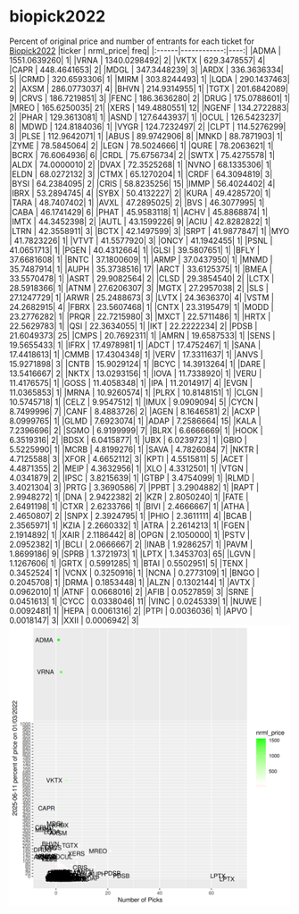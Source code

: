 # biopick2022
Percent of original price and number of entrants for each ticket for [Biopick2022](https://twitter.com/hashtag/Biopick2022)
|ticker |   nrml_price| freq|
|:------|------------:|----:|
|ADMA   | 1551.0639260|    1|
|VRNA   | 1340.0298492|    2|
|VKTX   |  629.3478557|    4|
|CAPR   |  448.4641653|    2|
|MDGL   |  347.3448239|    3|
|ARDX   |  336.3636334|    5|
|CRMD   |  320.6593306|    1|
|MIRM   |  303.8244493|    1|
|LQDA   |  290.1437463|    2|
|AXSM   |  286.0773037|    4|
|BHVN   |  214.9314955|    1|
|TGTX   |  201.6842089|    9|
|CRVS   |  186.7219851|    3|
|FENC   |  186.3636280|    2|
|DRUG   |  175.0788601|    1|
|MREO   |  165.6250035|   21|
|XERS   |  149.4880551|   12|
|NGENF  |  134.2722883|    2|
|PHAR   |  129.3613081|    1|
|ASND   |  127.6443937|    1|
|OCUL   |  126.5423237|    8|
|MDWD   |  124.8184036|    1|
|VYGR   |  124.7232497|    2|
|CLPT   |  114.5276299|    3|
|PLSE   |  112.9642071|    1|
|ABUS   |   89.9742906|    8|
|MNKD   |   88.7871903|    1|
|ZYME   |   78.5845064|    2|
|LEGN   |   78.5024666|    1|
|QURE   |   78.2063621|    1|
|BCRX   |   76.6064936|    6|
|CRDL   |   75.6756734|    2|
|SWTX   |   75.4275578|    1|
|ALDX   |   74.0000010|    2|
|DVAX   |   72.3525268|    1|
|NVNO   |   68.1335306|    1|
|ELDN   |   68.0272132|    3|
|CTMX   |   65.1270204|    1|
|CRDF   |   64.3094819|    3|
|BYSI   |   64.2384095|    2|
|CRIS   |   58.8235256|   15|
|IMMP   |   56.4024402|    4|
|IBRX   |   53.2894745|    4|
|SYBX   |   50.4132227|    2|
|KURA   |   49.4285720|    1|
|TARA   |   48.7407402|    1|
|AVXL   |   47.2895025|    2|
|BVS    |   46.3077995|    1|
|CABA   |   46.1741429|    6|
|PHAT   |   45.9583118|    1|
|ACHV   |   45.8868874|    1|
|IMTX   |   44.3452398|    2|
|AUTL   |   43.1599226|    9|
|ACIU   |   42.8282822|    1|
|LTRN   |   42.3558911|    3|
|BCTX   |   42.1497599|    3|
|SRPT   |   41.9877847|    1|
|MYO    |   41.7823226|    1|
|VTVT   |   41.5577920|    3|
|ONCY   |   41.1942455|    1|
|PSNL   |   41.0651713|    1|
|PGEN   |   40.4312664|    1|
|GLSI   |   39.5807651|    1|
|BFLY   |   37.6681608|    1|
|BNTC   |   37.1800609|    1|
|ARMP   |   37.0437950|    1|
|MNMD   |   35.7487914|    1|
|AUPH   |   35.3738516|   17|
|ARCT   |   33.6125375|    1|
|BMEA   |   33.5570478|    1|
|ASRT   |   29.9082564|    2|
|CLSD   |   29.3854540|    2|
|LCTX   |   28.5918366|    1|
|ATNM   |   27.6206307|    3|
|MGTX   |   27.2957038|    2|
|SLS    |   27.1247729|    1|
|ARWR   |   25.2488673|    3|
|LVTX   |   24.3636370|    4|
|VSTM   |   24.2682915|    4|
|FBRX   |   23.5607468|    1|
|CNTX   |   23.3195479|    1|
|MODD   |   23.2776282|    1|
|PRQR   |   22.7215980|    3|
|MXCT   |   22.5711486|    1|
|HRTX   |   22.5629783|    1|
|QSI    |   22.3634055|    1|
|IKT    |   22.2222234|    2|
|PDSB   |   21.6049373|   25|
|CMPS   |   20.7692311|    1|
|AMRN   |   19.6587533|    1|
|SENS   |   19.5655433|    1|
|IFRX   |   17.4978981|    1|
|ADCT   |   17.4752467|    1|
|SANA   |   17.4418613|    1|
|CMMB   |   17.4304348|    1|
|VERV   |   17.3311637|    1|
|ANVS   |   15.9271898|    3|
|CNTB   |   15.9029124|    1|
|BCYC   |   14.3913264|    1|
|DARE   |   13.5416667|    2|
|NKTX   |   13.0293156|    1|
|IOVA   |   11.7338920|    1|
|VERU   |   11.4176575|    1|
|GOSS   |   11.4058348|    1|
|IPA    |   11.2014917|    4|
|EVGN   |   11.0365853|    1|
|MRNA   |   10.9260574|    1|
|PLRX   |   10.8148151|    1|
|CLGN   |   10.5745718|    1|
|CELZ   |    9.9547512|    1|
|IMUX   |    9.0909094|    5|
|CYCN   |    8.7499996|    7|
|CANF   |    8.4883726|    2|
|AGEN   |    8.1646581|    2|
|ACXP   |    8.0999765|    1|
|GLMD   |    7.6923074|    1|
|ADAP   |    7.2586664|   15|
|KALA   |    7.2396696|    2|
|SGMO   |    6.9199999|    7|
|BLRX   |    6.6666669|    1|
|HOOK   |    6.3519316|    2|
|BDSX   |    6.0415877|    1|
|UBX    |    6.0239723|    1|
|GBIO   |    5.5225990|    1|
|MCRB   |    4.8199276|    1|
|SAVA   |    4.7826084|    7|
|NKTR   |    4.7125588|    3|
|XFOR   |    4.6652112|    3|
|KPTI   |    4.5515811|    5|
|ACET   |    4.4871355|    2|
|MEIP   |    4.3632956|    1|
|XLO    |    4.3312501|    1|
|VTGN   |    4.0341879|    2|
|IPSC   |    3.8215639|    1|
|GTBP   |    3.4754099|    1|
|RLMD   |    3.4021304|    3|
|PRTG   |    3.3690586|    7|
|PPBT   |    3.2904882|    1|
|RAPT   |    2.9948272|    1|
|DNA    |    2.9422382|    2|
|KZR    |    2.8050240|    1|
|FATE   |    2.6491198|    1|
|CTXR   |    2.6233766|    1|
|BIVI   |    2.4666667|    1|
|ATHA   |    2.4650807|    2|
|SNPX   |    2.3924795|    1|
|PHIO   |    2.3611111|    4|
|BCAB   |    2.3565971|    1|
|KZIA   |    2.2660332|    1|
|ATRA   |    2.2614213|    1|
|FGEN   |    2.1914892|    1|
|XAIR   |    2.1186442|    8|
|OPGN   |    2.1050000|    1|
|PSTV   |    2.0952382|    1|
|BCLI   |    2.0666667|    2|
|INAB   |    1.9286257|    1|
|PAVM   |    1.8699186|    9|
|SPRB   |    1.3721973|    1|
|LPTX   |    1.3453703|   65|
|LGVN   |    1.1267606|    1|
|GRTX   |    0.5991285|    1|
|BTAI   |    0.5502951|    5|
|TENX   |    0.3452524|    1|
|VCNX   |    0.3250916|    1|
|NCNA   |    0.2773109|    1|
|BNGO   |    0.2045708|    1|
|DRMA   |    0.1853448|    1|
|ALZN   |    0.1302144|    1|
|AVTX   |    0.0962010|    1|
|ATNF   |    0.0668016|    2|
|AFIB   |    0.0527859|    3|
|SRNE   |    0.0451613|    1|
|CYCC   |    0.0338046|   11|
|VINC   |    0.0245339|    1|
|NUWE   |    0.0092481|    1|
|HEPA   |    0.0061316|    2|
|PTPI   |    0.0036036|    1|
|APVO   |    0.0018147|    3|
|XXII   |    0.0006942|    3|
![retvspicks](biopicks.png?raw=true)
